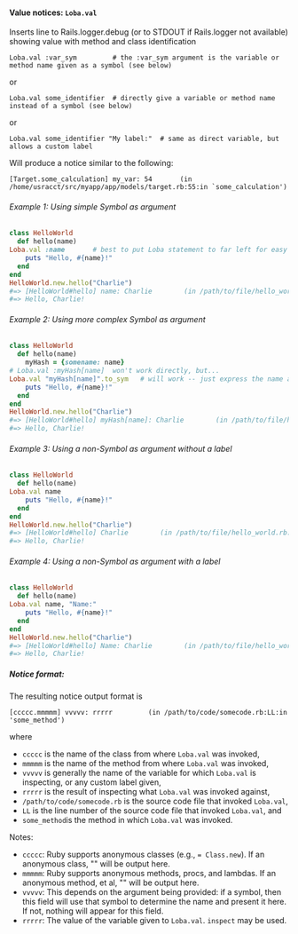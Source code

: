 #### Value notices:  `Loba.val`

Inserts line to Rails.logger.debug (or to STDOUT if Rails.logger not available) showing value with method and class identification

```
Loba.val :var_sym         # the :var_sym argument is the variable or method name given as a symbol (see below)
```

or

```
Loba.val some_identifier  # directly give a variable or method name instead of a symbol (see below)
```

or

```
Loba.val some_identifier "My label:"  # same as direct variable, but allows a custom label
```

Will produce a notice similar to the following:

```
[Target.some_calculation] my_var: 54       (in /home/usracct/src/myapp/app/models/target.rb:55:in `some_calculation')
```

###### Example 1: Using simple Symbol as argument
```ruby
class HelloWorld
  def hello(name)
Loba.val :name       # best to put Loba statement to far left for easy removal when done
    puts "Hello, #{name}!"
  end
end
HelloWorld.new.hello("Charlie")
#=> [HelloWorld#hello] name: Charlie        (in /path/to/file/hello_world.rb:3:in `hello')
#=> Hello, Charlie!
```

###### Example 2: Using more complex Symbol as argument
```ruby
class HelloWorld
  def hello(name)
    myHash = {somename: name}
# Loba.val :myHash[name]  won't work directly, but...
Loba.val "myHash[name]".to_sym   # will work -- just express the name as a String and cast to a Symbol
    puts "Hello, #{name}!"
  end
end
HelloWorld.new.hello("Charlie")
#=> [HelloWorld#hello] myHash[name]: Charlie        (in /path/to/file/hello_world.rb:5:in `hello')
#=> Hello, Charlie!
```

###### Example 3: Using a non-Symbol as argument without a label
```ruby
class HelloWorld
  def hello(name)
Loba.val name
    puts "Hello, #{name}!"
  end
end
HelloWorld.new.hello("Charlie")
#=> [HelloWorld#hello] Charlie        (in /path/to/file/hello_world.rb:3:in `hello')
#=> Hello, Charlie!
```

###### Example 4: Using a non-Symbol as argument with a label
```ruby
class HelloWorld
  def hello(name)
Loba.val name, "Name:"
    puts "Hello, #{name}!"
  end
end
HelloWorld.new.hello("Charlie")
#=> [HelloWorld#hello] Name: Charlie        (in /path/to/file/hello_world.rb:3:in `hello')
#=> Hello, Charlie!
```

##### Notice format:

The resulting notice output format is

```
[ccccc.mmmmm] vvvvv: rrrrr         (in /path/to/code/somecode.rb:LL:in 'some_method')
```

where
* `ccccc` is the name of the class from where `Loba.val` was invoked,
* `mmmmm` is the name of the method from where `Loba.val` was invoked,
* `vvvvv` is generally the name of the variable for which `Loba.val` is inspecting, or any custom label given,
* `rrrrr` is the result of inspecting what `Loba.val` was invoked against,
* `/path/to/code/somecode.rb` is the source code file that invoked `Loba.val`,
* `LL` is the line number of the source code file that invoked `Loba.val`, and
* `some_method`is the method in which `Loba.val` was invoked.


Notes:
* `ccccc`:  Ruby supports anonymous classes (e.g., `= Class.new`).  If an anonymous class, "<anonymous class>" will be output here.
* `mmmmm`:  Ruby supports anonymous methods, procs, and lambdas.  If an anonymous method, et al, "<anonymous method>" will be output here.
* `vvvvv`:  This depends on the argument being provided:  if a symbol, then this field will use that symbol to determine the name and present it here.  If not, nothing will appear for this field.
* `rrrrr`:  The value of the variable given to `Loba.val`.  `inspect` may be used.
